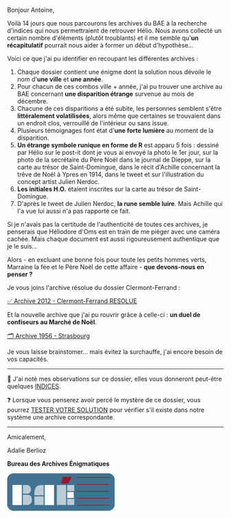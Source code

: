 Bonjour Antoine,

Voilà 14 jours que nous parcourons les archives du BAE à la recherche d'indices qui nous permettraient de retrouver Hélio. Nous avons collecté un certain nombre d'éléments (plutôt troublants) et il me semble qu'**un récapitulatif** pourrait nous aider à former un début d'hypothèse...

Voici ce que j'ai pu identifier en recoupant les différentes archives :
1. Chaque dossier contient une énigme dont la solution nous dévoile le nom d'**une ville** et **une année**.
2. Pour chacun de ces combos ville + année, j'ai pu trouver une archive au BAE concernant **une disparition étrange** survenue au mois de décembre.
3. Chacune de ces disparitions a été subite, les personnes semblent s'être **littéralement volatilisées**, alors même que certaines se trouvaient dans un endroit clos, verrouillé de l'intérieur ou sans issue.
4. Plusieurs témoignages font état d'**une forte lumière** au moment de la disparition.
5. **Un étrange symbole runique en forme de R** est apparu 5 fois :
dessiné par Hélio sur le post-it dont je vous ai envoyé la photo le 1er jour,
sur la photo de la secrétaire du Père Noël dans le journal de Dieppe,
sur la carte au trésor de Saint-Domingue,
dans le récit d'Achille concernant la trêve de Noël à Ypres en 1914,
dans le tweet et sur l'illustration du concept artist Julien Nerdoc.
6. **Les initiales H.O.** étaient inscrites sur la carte au trésor de Saint-Domingue.
7. D'après le tweet de Julien Nerdoc, **la rune semble luire**. Mais Achille qui l'a vue lui aussi n'a pas rapporté ce fait.

Si je n'avais pas la certitude de l'authenticité de toutes ces archives, je penserais que Héliodore d'Oms est en train de me piéger avec une caméra cachée. Mais chaque document est aussi rigoureusement authentique que je le suis...

Alors - en excluant une bonne fois pour toute les petits hommes verts, Marraine la fée et le Père Noël de cette affaire - **que devons-nous en penser ?**


Je vous joins l'archive résolue du dossier Clermont-Ferrand :

[✅ Archive 2012 - Clermont-Ferrand RESOLUE](https://archives-enigmatiques.fr/archives/2012-clermont-ferrand/2012-archive-clermont-ferrand-RESOLUE.pdf)

Et la nouvelle archive que j'ai pu rouvrir grâce à celle-ci : **un duel de confiseurs au Marché de Noël**.

[🗂️ Archive 1956 - Strasbourg](https://archives-enigmatiques.fr/archives/1956-strasbourg/1956-archive-strasbourg.pdf)

Je vous laisse brainstomer... mais évitez la surchauffe, j'ai encore besoin de vos capacités.

---

🔎 J'ai noté mes observations sur ce dossier, elles vous donneront peut-être quelques [INDICES](https://archives-enigmatiques.fr/1956-strasbourg-indice/).

❓ Lorsque vous penserez avoir percé le mystère de ce dossier, vous pourrez [TESTER VOTRE SOLUTION](https://archives-enigmatiques.fr/1956-strasbourg-solution/) pour vérifier s'il existe dans notre système une archive correspondante.

---

Amicalement,

Adalie Berlioz

**Bureau des Archives Énigmatiques**

![BAE](../logo_bureau_des_archives.png)
